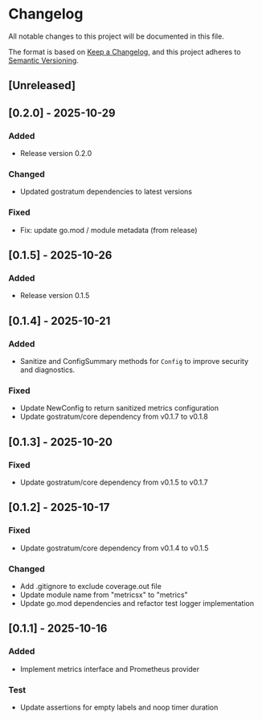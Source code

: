 # Changelog

All notable changes to this project will be documented in this file.

The format is based on [Keep a Changelog](https://keepachangelog.com/en/1.0.0/),
and this project adheres to [Semantic Versioning](https://semver.org/spec/v2.0.0.html).

## [Unreleased]


## [0.2.0] - 2025-10-29

### Added
- Release version 0.2.0
### Changed
- Updated gostratum dependencies to latest versions

### Fixed
- Fix: update go.mod / module metadata (from release)

## [0.1.5] - 2025-10-26

### Added
- Release version 0.1.5


## [0.1.4] - 2025-10-21

### Added
- Sanitize and ConfigSummary methods for `Config` to improve security and diagnostics.

### Fixed
- Update NewConfig to return sanitized metrics configuration
- Update gostratum/core dependency from v0.1.7 to v0.1.8

## [0.1.3] - 2025-10-20

### Fixed

- Update gostratum/core dependency from v0.1.5 to v0.1.7

## [0.1.2] - 2025-10-17

### Fixed

- Update gostratum/core dependency from v0.1.4 to v0.1.5

### Changed

- Add .gitignore to exclude coverage.out file
- Update module name from "metricsx" to "metrics"
- Update go.mod dependencies and refactor test logger implementation

## [0.1.1] - 2025-10-16

### Added

- Implement metrics interface and Prometheus provider

### Test

- Update assertions for empty labels and noop timer duration